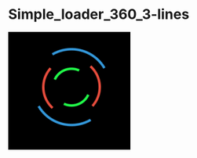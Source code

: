# Simple_loader_360_3-lines

<p><img align="cente" src="https://github.com/Dzabol/Simple_loader_360_3-lines/blob/main/loader360.gif?raw=true"/></P>
